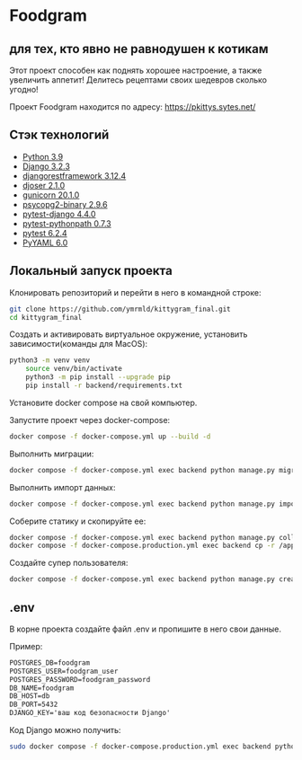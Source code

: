 # Foodgram
## для тех, кто явно не равнодушен к котикам

Этот проект способен как поднять хорошее настроение, а также увеличить аппетит! Делитесь рецептами своих шедевров сколько угодно!

Проект Foodgram находится по адресу: https://pkittys.sytes.net/

## **Стэк технологий**

* [Python 3.9](https://www.python.org/downloads/)
* [Django 3.2.3](https://www.djangoproject.com/download/)
* [djangorestframework 3.12.4](https://pypi.org/project/djangorestframework/#files)
* [djoser 2.1.0](https://pypi.org/project/djoser/#files)
* [gunicorn 20.1.0](https://pypi.org/project/gunicorn/20.1.0/)
* [psycopg2-binary 2.9.6](https://pypi.org/project/psycopg2-binary/#files)
* [pytest-django 4.4.0](https://pypi.org/project/pytest-django/)
* [pytest-pythonpath 0.7.3](https://pypi.org/project/pytest-pythonpath/)
* [pytest 6.2.4](https://pypi.org/project/pytest/)
* [PyYAML 6.0](https://pypi.org/project/PyYAML/)

## Локальный запуск проекта

Клонировать репозиторий и перейти в него в командной строке:

```bash
git clone https://github.com/ymrmld/kittygram_final.git
cd kittygram_final
```

Cоздать и активировать виртуальное окружение, установить зависимости(команды для MacOS):

```bash
python3 -m venv venv
    source venv/bin/activate
    python3 -m pip install --upgrade pip
    pip install -r backend/requirements.txt
```

Установите docker compose на свой компьютер.

Запустите проект через docker-compose:

```bash
docker compose -f docker-compose.yml up --build -d
```

Выполнить миграции:

```bash
docker compose -f docker-compose.yml exec backend python manage.py migrate
```

Выполнить импорт данных:

```bash
docker compose -f docker-compose.yml exec backend python manage.py importdata
```

Соберите статику и скопируйте ее:

```bash
docker compose -f docker-compose.yml exec backend python manage.py collectstatic
docker compose -f docker-compose.production.yml exec backend cp -r /app/collect_static/. /static_backend/static_backend/

```

Создайте супер пользователя:

```bash
docker compose -f docker-compose.yml exec backend python manage.py createsuperuser

```

## .env

В корне проекта создайте файл .env и пропишите в него свои данные.

Пример:

```apache
POSTGRES_DB=foodgram
POSTGRES_USER=foodgram_user
POSTGRES_PASSWORD=foodgram_password
DB_NAME=foodgram
DB_HOST=db
DB_PORT=5432
DJANGO_KEY='ваш код безопасности Django'
```

Код Django можно получить:

```bash
sudo docker compose -f docker-compose.production.yml exec backend python -c 'from django.core.management.utils import get_random_secret_key; print(get_random_secret_key())'

```
